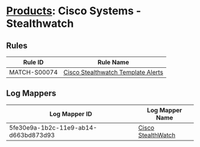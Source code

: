 # [Products](README.md): Cisco Systems - Stealthwatch

## Rules

|Rule ID|Rule Name|
|----|----|
|MATCH-S00074|[Cisco Stealthwatch Template Alerts](../rules/MATCH-S00074.md)|


## Log Mappers

|Log Mapper ID|Log Mapper Name|
|----|----|
|5fe30e9a-1b2c-11e9-ab14-d663bd873d93|[Cisco StealthWatch](../mappings/5fe30e9a-1b2c-11e9-ab14-d663bd873d93.md)|



